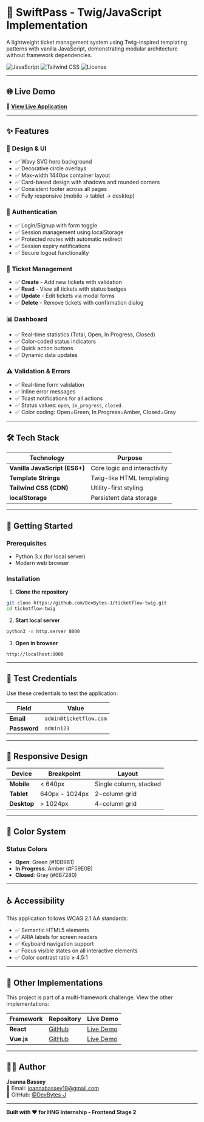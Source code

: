 # 🎫 SwiftPass - Twig/JavaScript Implementation

A lightweight ticket management system using Twig-inspired templating patterns with vanilla JavaScript, demonstrating modular architecture without framework dependencies.

![JavaScript](https://img.shields.io/badge/JavaScript-ES6+-F7DF1E?logo=javascript)
![Tailwind CSS](https://img.shields.io/badge/Tailwind-3.3.0-38B2AC?logo=tailwind-css)
![License](https://img.shields.io/badge/License-MIT-green)

---

## 🌐 Live Demo

**🚀 [View Live Application](https://ticketflow-twig.surge.sh)**

---

## ✨ Features

### 🎨 **Design & UI**
- ✅ Wavy SVG hero background
- ✅ Decorative circle overlays
- ✅ Max-width 1440px container layout
- ✅ Card-based design with shadows and rounded corners
- ✅ Consistent footer across all pages
- ✅ Fully responsive (mobile → tablet → desktop)

### 🔐 **Authentication**
- ✅ Login/Signup with form toggle
- ✅ Session management using localStorage
- ✅ Protected routes with automatic redirect
- ✅ Session expiry notifications
- ✅ Secure logout functionality

### 🎫 **Ticket Management**
- ✅ **Create** - Add new tickets with validation
- ✅ **Read** - View all tickets with status badges
- ✅ **Update** - Edit tickets via modal forms
- ✅ **Delete** - Remove tickets with confirmation dialog

### 📊 **Dashboard**
- ✅ Real-time statistics (Total, Open, In Progress, Closed)
- ✅ Color-coded status indicators
- ✅ Quick action buttons
- ✅ Dynamic data updates

### ⚠️ **Validation & Errors**
- ✅ Real-time form validation
- ✅ Inline error messages
- ✅ Toast notifications for all actions
- ✅ Status values: `open`, `in_progress`, `closed`
- ✅ Color coding: Open=Green, In Progress=Amber, Closed=Gray

---

## 🛠️ Tech Stack

| Technology | Purpose |
|------------|---------|
| **Vanilla JavaScript (ES6+)** | Core logic and interactivity |
| **Template Strings** | Twig-like HTML templating |
| **Tailwind CSS (CDN)** | Utility-first styling |
| **localStorage** | Persistent data storage |

---

## 🚀 Getting Started

### **Prerequisites**
- Python 3.x (for local server)
- Modern web browser

### **Installation**

1. **Clone the repository**
```bash
git clone https://github.com/DevBytes-J/ticketflow-twig.git
cd ticketflow-twig
```

2. **Start local server**
```bash
python3 -m http.server 8000
```

3. **Open in browser**
```
http://localhost:8000
```

---

## 🧪 Test Credentials

Use these credentials to test the application:

| Field | Value |
|-------|-------|
| **Email** | `admin@ticketflow.com` |
| **Password** | `admin123` |

---

## 📱 Responsive Design

| Device | Breakpoint | Layout |
|--------|------------|--------|
| **Mobile** | < 640px | Single column, stacked |
| **Tablet** | 640px - 1024px | 2-column grid |
| **Desktop** | > 1024px | 4-column grid |

---

## 🎨 Color System

### **Status Colors**
- **Open**: Green (#10B981)
- **In Progress**: Amber (#F59E0B)
- **Closed**: Gray (#6B7280)

---

## ♿ Accessibility

This application follows WCAG 2.1 AA standards:

- ✅ Semantic HTML5 elements
- ✅ ARIA labels for screen readers
- ✅ Keyboard navigation support
- ✅ Focus visible states on all interactive elements
- ✅ Color contrast ratio ≥ 4.5:1

---

## 🔗 Other Implementations

This project is part of a multi-framework challenge. View the other implementations:

| Framework | Repository | Live Demo |
|-----------|------------|-----------|
| **React** | [GitHub](https://github.com/DevBytes-J/ticketflow-react) | [Live Demo](https://ticketflow-react.vercel.app) |
| **Vue.js** | [GitHub](https://github.com/DevBytes-J/ticketflow-vue) | [Live Demo](https://ticketflow-vue.netlify.app) |

---

## 👨‍💻 Author

**Joanna Bassey**  
📧 Email: joannabassey19@gmail.com  
🔗 GitHub: [@DevBytes-J](https://github.com/DevBytes-J)

---

**Built with ❤️ for HNG Internship - Frontend Stage 2**